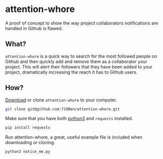 # attention-whore
A proof of concept to show the way project collaborators notifications are handled in Github is flawed.

## What?
`attention-whore` is a quick way to search for the most followed people on Github and then quickly add and remove them as a collaborator your project.
This will alert their followers that they have been added to your project, dramatically increasing the reach it has to Github users.

## How?
[Download](https://github.com/719Ben/attention-whore/archive/master.zip) or clone `attention-whore` to your computer.
```bash
git clone git@github.com:719Ben/attention-whore.git
```
Make sure that you have both [python3](https://www.python.org/downloads/) and `requests` installed.
```bash
pip install requests
```
Run attention-whore, a great, useful example file is included when downloading or cloning.
```bash
python3 notice_me.py
```
